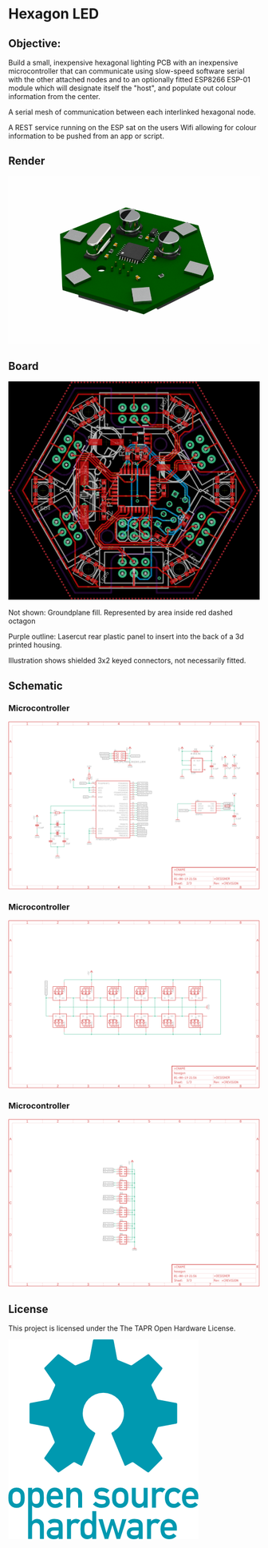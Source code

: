 Hexagon LED
===========

## Objective:

Build a small, inexpensive hexagonal lighting PCB with an inexpensive microcontroller that can communicate using slow-speed software serial
 with the other attached nodes and to an optionally fitted ESP8266 ESP-01 module which will designate itself the "host", 
 and populate out colour information from the center.
 
A serial mesh of communication between each interlinked hexagonal node.

A REST service running on the ESP sat on the users Wifi allowing for colour information to be pushed from an app or script.

## Render
![Render](.assets/render.png)

## Board
![Board](.assets/pcb.png)

Not shown: Groundplane fill. Represented by area inside red dashed octagon

Purple outline: Lasercut rear plastic panel to insert into the back of a 3d printed housing.

Illustration shows shielded 3x2 keyed connectors, not necessarily fitted.

## Schematic
### Microcontroller
![Microcontroller](.assets/sch-microcontroller.png)
### Microcontroller
![Addressable LEDs](.assets/sch-led.png)
### Microcontroller
![Interconnects](.assets/sch-interconnects.png)

## License
This project is licensed under the The TAPR Open Hardware License.

![OSHW logo](.assets/oshw-logo-400-px.png)
